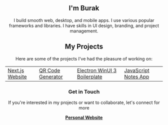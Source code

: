 <!-- Introduction -->
<div align="center">
  <h2>I'm Burak</h2>
  <p>I build smooth web, desktop, and mobile apps. I use various popular frameworks
and libraries. I have skills in UI design, branding, and project management.</p>

<!-- Projects Section -->
<div align="center">
  <h2>My Projects</h2>
  <p>Here are some of the projects I've had the pleasure of working on:</p>
  <table>
    <tr>
      <td><a href="https://github.com/burakunal28/kebap-nextjs-tailwind">Next.js Website</a></td>
      <td><a href="https://github.com/burakunal28/qrcode-generator">QR Code Generator</a></td>
      <td><a href="https://github.com/burakunal28/electron-react-fluentui-boilerplate">Electron WinUI 3 Boilerplate</a></td>
      <td><a href="https://github.com/burakunal28/colorful-notes">JavaScript Notes App</a></td>
    </tr>
  </table>
</div>

<!-- Contact Section -->
<div align="center">
  <h3>Get in Touch</h3>
  <p>If you're interested in my projects or want to collaborate, let's connect for more</p>
  <a href="https://linktr.ee/burakunal28"><strong>Personal Website</strong></a>
</div>
